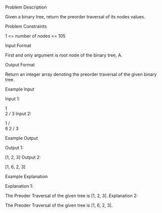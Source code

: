 Problem Description

Given a binary tree, return the preorder traversal of its nodes values.

Problem Constraints

1 <= number of nodes <= 105

Input Format

First and only argument is root node of the binary tree, A.

Output Format

Return an integer array denoting the preorder traversal of the given binary tree.

Example Input

Input 1:

1
\
 2
/
3
Input 2:

1
/ \
 6 2
/
3

Example Output

Output 1:

[1, 2, 3]
Output 2:

[1, 6, 2, 3]

Example Explanation

Explanation 1:

The Preoder Traversal of the given tree is [1, 2, 3].
Explanation 2:

The Preoder Traversal of the given tree is [1, 6, 2, 3].
